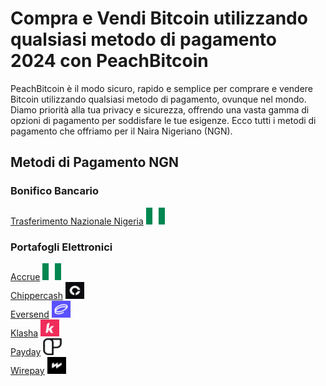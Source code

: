 <body class="payment-methods-page">

# Compra e Vendi Bitcoin utilizzando qualsiasi metodo di pagamento 2024 con PeachBitcoin

PeachBitcoin è il modo sicuro, rapido e semplice per comprare e vendere Bitcoin utilizzando qualsiasi metodo di pagamento, ovunque nel mondo. Diamo priorità alla tua privacy e sicurezza, offrendo una vasta gamma di opzioni di pagamento per soddisfare le tue esigenze. Ecco tutti i metodi di pagamento che offriamo per il Naira Nigeriano (NGN).

## Metodi di Pagamento NGN

### Bonifico Bancario

<div class="payment-grid">
    <div class="payment-grid-item">
        <a href="/buy-bitcoin-with-national-transfer-nigeria">Trasferimento Nazionale Nigeria</a> 
        <img src="/img/faq/logoimg/nigeriaflag.png" width="30px" height="27px" alt="Compra bitcoin con Trasferimento Nazionale Nigeria, Vendi bitcoin con Trasferimento Nazionale Nigeria">
    </div>
</div>

### Portafogli Elettronici

<div class="payment-grid">
    <div class="payment-grid-item">
        <a href="/buy-bitcoin-with-accrue">Accrue</a> 
        <img src="/img/faq/logoimg/nigeriaflag.png" width="30px" height="27px" alt="Compra bitcoin con Accrue, Vendi bitcoin con Accrue">
    </div>
    <div class="payment-grid-item">
        <a href="/buy-bitcoin-with-chippercash">Chippercash</a> 
        <img src="/img/faq/logoimg/chippercash.png" width="30px" height="27px" alt="Compra bitcoin con Chippercash, Vendi bitcoin con Chippercash">
    </div>
    <div class="payment-grid-item">
        <a href="/buy-bitcoin-with-eversend">Eversend</a> 
        <img src="/img/faq/logoimg/eversend.png" width="30px" height="27px" alt="Compra bitcoin con Eversend, Vendi bitcoin con Eversend">
    </div>
    <div class="payment-grid-item">
        <a href="/buy-bitcoin-with-klasha">Klasha</a> 
        <img src="/img/faq/logoimg/klasha.png" width="30px" height="27px" alt="Compra bitcoin con Klasha, Vendi bitcoin con Klasha">
    </div>
    <div class="payment-grid-item">
        <a href="/buy-bitcoin-with-payday">Payday</a> 
        <img src="/img/faq/logoimg/payday.png" width="30px" height="27px" alt="Compra bitcoin con Payday, Vendi bitcoin con Payday">
    </div>
    <div class="payment-grid-item">
        <a href="/buy-bitcoin-with-wirepay">Wirepay</a> 
        <img src="/img/faq/logoimg/wirepay.png" width="30px" height="27px" alt="Compra bitcoin con Wirepay, Vendi bitcoin con Wirepay">
    </div>
</div>

</body>
